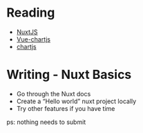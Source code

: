 # Reading

- [NuxtJS](https://nuxtjs.org/docs/get-started/installation)
- [Vue-chartjs](https://vue-chartjs.org/guide/)
- [chartjs](https://www.chartjs.org/docs/2.9.4/charts/)


# Writing - Nuxt Basics

- Go through the Nuxt docs
- Create a “Hello world” nuxt project locally
- Try other features if you have time

ps: nothing needs to submit
